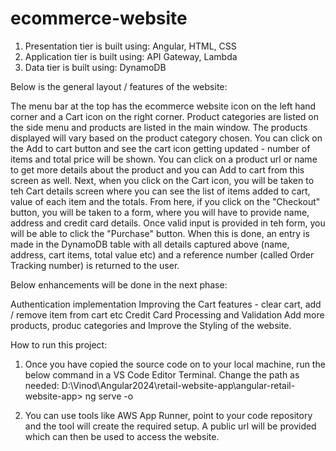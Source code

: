 # ecommerce-website

1. Presentation tier is built using: Angular, HTML, CSS
2. Application tier is built using: API Gateway, Lambda
3. Data tier is built using: DynamoDB

Below is the general layout / features of the website:

The menu bar at the top has the ecommerce website icon on the left hand corner and a Cart icon on the right corner.
Product categories are listed on the side menu and products are listed in the main window.
The products displayed will vary based on the product category chosen.
You can click on the Add to cart button and see the cart icon getting updated - number of items and total price will be shown.
You can click on a product url or name to get more details about the product and you can Add to cart from this screen as well.
Next, when you click on the Cart icon, you will be taken to teh Cart details screen where you can see the list of items added to cart, value of each item and the totals.
From here, if you click on the "Checkout" button, you will be taken to a form, where you will have to provide name, address and credit card details.
Once valid input is provided in teh form, you will be able to click the "Purchase" button. When this is done, an entry is made in the DynamoDB table with all details captured above (name, address, cart items, total value etc) and a reference number (called Order Tracking number) is returned to the user.

Below enhancements will be done in the next phase:

Authentication implementation
Improving the Cart features - clear cart, add / remove item from cart etc
Credit Card Processing and Validation
Add more products, produc categories and Improve the Styling of the website.

How to run this project:

1. Once you have copied the source code on to your local machine, run the below command in a VS Code Editor Terminal. Change the path as needed:
D:\Vinod\Angular2024\retail-website-app\angular-retail-website-app> ng serve -o

2. You can use tools like AWS App Runner, point to your code repository and the tool will create the required setup. 
A public url will be provided which can then be used to access the website.

